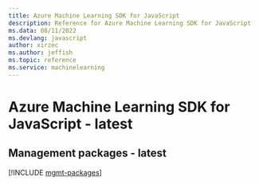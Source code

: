 ```yaml
---
title: Azure Machine Learning SDK for JavaScript
description: Reference for Azure Machine Learning SDK for JavaScript
ms.data: 08/11/2022
ms.devlang: javascript
author: xirzec
ms.author: jeffish
ms.topic: reference
ms.service: machinelearning
---
```

# Azure Machine Learning SDK for JavaScript - latest

## Management packages - latest
[!INCLUDE [mgmt-packages](machine-learning-mgmt-index.md)]